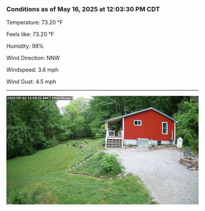 ### Conditions as of May 16, 2025 at 12:03:30 PM CDT 

Temperature: 73.20 &deg;F

Feels like: 73.20 &deg;F

Humidity: 98%

Wind Direction: NNW

Windspeed: 3.6 mph

Wind Gust: 4.5 mph

---

<img src="./images/latest.jpeg"/>

